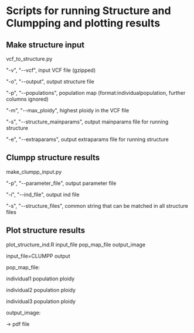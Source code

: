 # Scripts for running Structure and Clumpping and plotting results

## Make structure input

vcf_to_structure.py

"-v", "--vcf", input VCF file (gzipped)

"-o", "--output", output structure file

"-p", "--populations", population map (format:individual<tab>population, further columns ignored)

"-m", "--max_ploidy", highest ploidy in the VCF file

"-s", "--structure_mainparams", output mainparams file for running structure

"-e", "--extraparams", output extraparams file for running structure

## Clumpp structure results

make_clumpp_input.py

"-p", "--parameter_file", output parameter file

"-i", "--ind_file", output ind file

"-s", "--structure_files", common string that can be matched in all structure files

## Plot structure results

plot_structure_ind.R input_file pop_map_file output_image

input_file=CLUMPP output

pop_map_file:

individual1 <TAB> population <TAB> ploidy

individual2 <TAB> population <TAB> ploidy

individual3 <TAB> population <TAB> ploidy

output_image:

-> pdf file
